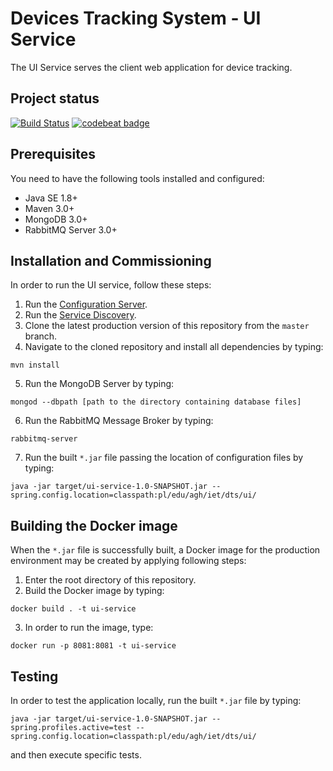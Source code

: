 # Devices Tracking System - UI Service
The UI Service serves the client web application for device tracking.

## Project status
[![Build Status](https://travis-ci.org/device-tracking-system/ui-service.svg?branch=master)](https://travis-ci.org/device-tracking-system/ui-service)
[![codebeat badge](https://codebeat.co/badges/7e4d994a-2fcd-468a-8e6e-7cb0bee3bd08)](https://codebeat.co/projects/github-com-device-tracking-system-ui-service-master)

## Prerequisites
You need to have the following tools installed and configured:
  - Java SE 1.8+
  - Maven 3.0+
  - MongoDB 3.0+
  - RabbitMQ Server 3.0+

## Installation and Commissioning
In order to run the UI service, follow these steps:
  1. Run the [Configuration Server](https://github.com/device-tracking-system/configuration-server).
  2. Run the [Service Discovery](https://github.com/device-tracking-system/service-discovery).
  3. Clone the latest production version of this repository from the `master` branch.
  4. Navigate to the cloned repository and install all dependencies by typing:
```
mvn install
``` 
  5. Run the MongoDB Server by typing:
```
mongod --dbpath [path to the directory containing database files]
```
  6. Run the RabbitMQ Message Broker by typing:
```
rabbitmq-server
```
  7. Run the built `*.jar` file passing the location of configuration files by typing:
```
java -jar target/ui-service-1.0-SNAPSHOT.jar --spring.config.location=classpath:pl/edu/agh/iet/dts/ui/
```

## Building the Docker image
When the `*.jar` file is successfully built, a Docker image for the production environment may be created by applying
following steps:
  1. Enter the root directory of this repository.
  2. Build the Docker image by typing:
```
docker build . -t ui-service
```
  3. In order to run the image, type:
```
docker run -p 8081:8081 -t ui-service
```

## Testing
In order to test the application locally, run the built `*.jar` file by typing:
```
java -jar target/ui-service-1.0-SNAPSHOT.jar --spring.profiles.active=test --spring.config.location=classpath:pl/edu/agh/iet/dts/ui/
```
and then execute specific tests.
